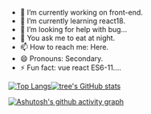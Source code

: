 
- 🔭 I’m currently working on front-end.
- 🌱 I’m currently learning react18.
- 🤔 I’m looking for help with bug...
- 💬 You ask me to eat at night.
- 📫 How to reach me: Here.
- 😄 Pronouns: Secondary.
- ⚡ Fun fact: vue react ES6-11....


 [![Top Langs](https://github-readme-stats.vercel.app/api/top-langs/?username=YogLn&layout=compact)](https://github.com/anuraghazra/github-readme-stats)[![tree's GitHub stats](https://github-readme-stats.vercel.app/api?username=YogLn&hide=contribs,prs&show_icons=true&theme=radical)](https://github.com/YogLn/github-readme-stats)

 
 
[![Ashutosh's github activity graph](https://activity-graph.herokuapp.com/graph?username=YogLn&theme=dracula)](https://github.com/ashutosh00710/github-readme-activity-graph)
